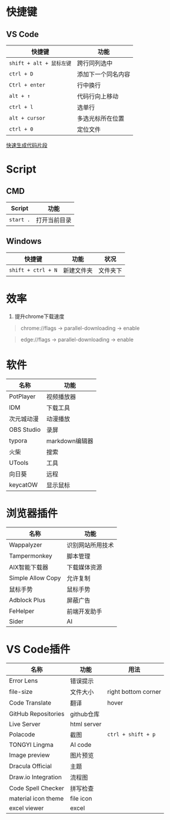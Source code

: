 # 快捷键

## VS Code

|快捷键|功能|
|--|--|
|`shift + alt + 鼠标左键`|跨行同列选中|
|`ctrl + D`|添加下一个同名内容|
|`Ctrl + enter` | 行中换行 |
|`alt + ↑`| 代码行向上移动 |
|`ctrl + l`|选单行|
|`alt + cursor`|多选光标所在位置|
|`ctrl + 0`|定位文件|

[快速生成代码片段](/front-end/vue/vue-base#ref)

# Script

## CMD

|Script|功能|
|--|--|
|`start .`|打开当前目录|


## Windows

|快捷键|功能|状况|
|--|--|--|
|`shift + ctrl + N`|新建文件夹|文件夹下|

# 效率

1. 提升chrome下载速度

> chrome://flags -> parallel-downloading -> enable

> edge://flags -> parallel-downloading -> enable

# 软件

|名称|功能|
|--|--|
|PotPlayer|视频播放器|
|IDM|下载工具|
|次元城动漫|动漫播放|
|OBS Studio|录屏|
|typora|markdown编辑器|
|火柴|搜索|
|UTools|工具|
|向日葵|远程|
|keycatOW|显示鼠标|

# 浏览器插件

|名称|功能|
|--|--|
|Wappalyzer|识别网站所用技术|
|Tampermonkey|脚本管理|
|AIX智能下载器|下载媒体资源|
|Simple Allow Copy|允许复制|
|鼠标手势|鼠标手势|
|Adblock Plus|屏蔽广告|
|FeHelper|前端开发助手|
|Sider|AI|

# VS Code插件

|名称|功能|用法|
|--|--|--|
|Error Lens|错误提示|
|file-size|文件大小|right bottom corner|
|Code Translate|翻译|hover|
|GitHub Repositories|github仓库|
|Live Server|html server|
|Polacode|截图|`ctrl + shift + p` |
|TONGYI Lingma|AI code|
|Image preview|图片预览|
|Dracula Official|主题|
|Draw.io Integration|流程图|
|Code Spell Checker|拼写检查|
|material icon theme|file icon|
|excel viewer|excel|


